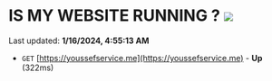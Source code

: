 # IS MY WEBSITE RUNNING ? [![](https://img.shields.io/static/v1?label=Sponsor&message=%E2%9D%A4&logo=GitHub&color=%23fe8e86)](https://github.com/sponsors/<username>)

Last updated: **1/16/2024, 4:55:13 AM**

- `GET` [https://youssefservice.me](https://youssefservice.me) - **Up** (322ms)
